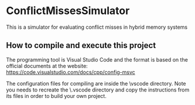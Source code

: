 # ConflictMissesSimulator
This is a simulator for evaluating conflict misses in hybrid memory systems

## How to compile and execute this project
The programming tool is Visual Studio Code and the format is based on the official documents at the website:
https://code.visualstudio.com/docs/cpp/config-msvc

The configuration files for compiling are inside the \vscode directory. Note you needs to recreate the \\.vscode directory and copy the instructions from its files in order to build your own project.
